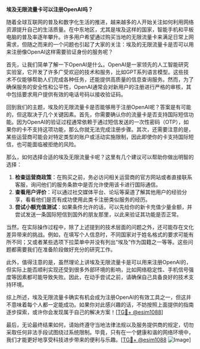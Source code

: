 **埃及无限流量卡可以注册OpenAI吗？**

随着全球互联网的普及和数字化生活的推进，越来越多的人开始关注如何利用网络资源提升自己的生活质量。在中东地区，尤其是埃及这样的国家，智能手机和平板电脑的普及率逐年攀升。许多用户希望通过购买当地的无限流量卡来满足日常上网需求，但随之而来的一个问题也引起了大家的关注：埃及的无限流量卡是否可以用来注册像OpenAI这样需要验证身份的服务呢？

首先，让我们简单了解一下OpenAI是什么。OpenAI是一家领先的人工智能研究实验室，它开发了许多广受欢迎的技术和服务，比如GPT系列语言模型。这些技术不仅能够帮助人们完成各种任务，还能提供高质量的信息查询服务。然而，为了确保服务的安全性和公平性，OpenAI通常会对新用户的注册进行严格的审核，其中包括要求用户提供有效的电话号码以接收验证码。

回到我们的主题，埃及的无限流量卡是否能够用于注册OpenAI呢？答案是有可能的，但这取决于几个关键因素。首先，你需要确认你的流量卡是否支持国际短信功能。因为OpenAI的验证过程通常依赖于通过短信发送的一次性密码（OTP），如果你的卡不支持这项功能，那么你就无法完成注册步骤。其次，还需要注意的是，某些运营商可能会对特定类型的账户或活动实施限制，因此即使你的卡支持国际短信，也可能面临被拒绝的风险。

那么，如何选择合适的埃及无限流量卡呢？这里有几个建议可以帮助你做出明智的选择：

1. **检查运营商政策**：在购买之前，务必访问相关运营商的官方网站或者直接联系客服，询问他们的服务条款中是否允许使用该卡进行国际通信。
2. **查看用户评价**：可以通过社交媒体平台、论坛等渠道了解其他用户的经验分享，看看他们是否有成功使用此类卡注册类似服务的经历。
3. **尝试小额充值测试**：如果条件允许的话，可以先给你的新卡充值少量金额，并尝试发送一条国际短信到国外的朋友那里，以此来验证其功能是否正常。

当然，在实际操作过程中，除了上述提到的技术层面的问题之外，还可能存在文化差异带来的挑战。例如，在填写个人信息时，不同国家对于姓名格式的要求可能有所不同；又或者某些选项下拉菜单中并没有列出“埃及”作为国籍之一等等。这些问题都需要我们在准备阶段做好充分的研究工作。

此外，值得注意的是，虽然理论上讲埃及无限流量卡是可以用来注册OpenAI的，但实际上能否顺利实现还受到很多外部环境的影响，比如网络稳定性、手机信号强度等因素都可能导致失败。因此，在动手尝试之前，请确保自己具备良好的技术支持环境。

综上所述，埃及无限流量卡确实有机会成为注册OpenAI的有效工具之一，但这并不意味着每个人都一定能成功。如果你对此感兴趣的话，不妨按照上面提供的指南逐步探索，或许你会发现属于自己的解决方案！[[TG💪+ @esim1088](https://t.me/s/esim1088)]

最后，无论最终结果如何，请始终遵守当地法律法规以及服务提供商的规定，切勿采取任何非法手段试图绕过系统限制。毕竟，只有在一个健康和谐的网络环境中，我们才能更好地享受科技进步带来的便利与乐趣。[[TG💪+ @esim1088](https://t.me/s/esim1088) ![Image](https://i.postimg.cc/4NQfJmqS/Snipaste-2025-05-13-00-14-12.png)]